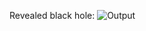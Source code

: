 Revealed black hole:
![Output](https://user-images.githubusercontent.com/88210093/140611695-c37f8e6f-a81b-4751-a65c-c8f6f6eafc6a.jpg)
